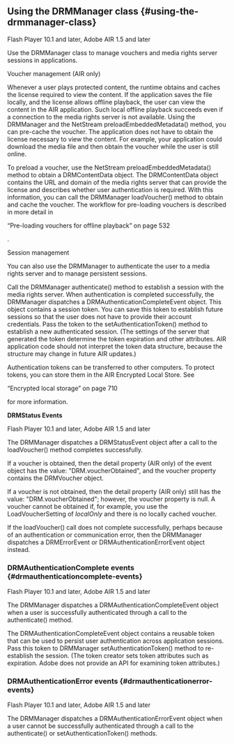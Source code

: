 ## Using the DRMManager class {#using-the-drmmanager-class}

Flash Player 10.1 and later, Adobe AIR 1.5 and later

Use the DRMManager class to manage vouchers and media rights server sessions in applications.

Voucher management (AIR only)

Whenever a user plays protected content, the runtime obtains and caches the license required to view the content. If the application saves the file locally, and the license allows offline playback, the user can view the content in the AIR application. Such local offline playback succeeds even if a connection to the media rights server is not available. Using the DRMManager and the NetStream preloadEmbeddedMetadata() method, you can pre-cache the voucher. The application does not have to obtain the license necessary to view the content. For example, your application could download the media file and then obtain the voucher while the user is still online.

To preload a voucher, use the NetStream preloadEmbeddedMetadata() method to obtain a DRMContentData object. The DRMContentData object contains the URL and domain of the media rights server that can provide the license and describes whether user authentication is required. With this information, you can call the DRMManager loadVoucher() method to obtain and cache the voucher. The workflow for pre-loading vouchers is described in more detail in

“Pre-loading vouchers for offline playback” on page 532

.

Session management

You can also use the DRMManager to authenticate the user to a media rights server and to manage persistent sessions.

Call the DRMManager authenticate() method to establish a session with the media rights server. When authentication is completed successfully, the DRMManager dispatches a DRMAuthenticationCompleteEvent object. This object contains a session token. You can save this token to establish future sessions so that the user does not have to provide their account credentials. Pass the token to the setAuthenticationToken() method to establish a new authenticated session. (The settings of the server that generated the token determine the token expiration and other attributes. AIR application code should not interpret the token data structure, because the structure may change in future AIR updates.)

Authentication tokens can be transferred to other computers. To protect tokens, you can store them in the AIR Encrypted Local Store. See

“Encrypted local storage” on page 710

for more information.

**DRMStatus Events**

Flash Player 10.1 and later, Adobe AIR 1.5 and later

The DRMManager dispatches a DRMStatusEvent object after a call to the loadVoucher() method completes successfully.

If a voucher is obtained, then the detail property (AIR only) of the event object has the value: &quot;DRM.voucherObtained&quot;, and the voucher property contains the DRMVoucher object.

If a voucher is not obtained, then the detail property (AIR only) still has the value: &quot;DRM.voucherObtained&quot;; however, the voucher property is null. A voucher cannot be obtained if, for example, you use the LoadVoucherSetting of _localOnly_ and there is no locally cached voucher.

If the loadVoucher() call does not complete successfully, perhaps because of an authentication or communication error, then the DRMManager dispatches a DRMErrorEvent or DRMAuthenticationErrorEvent object instead.

### DRMAuthenticationComplete events {#drmauthenticationcomplete-events}

Flash Player 10.1 and later, Adobe AIR 1.5 and later

The DRMManager dispatches a DRMAuthenticationCompleteEvent object when a user is successfully authenticated through a call to the authenticate() method.

The DRMAuthenticationCompleteEvent object contains a reusable token that can be used to persist user authentication across application sessions. Pass this token to DRMManager setAuthenticationToken() method to re-establish the session. (The token creator sets token attributes such as expiration. Adobe does not provide an API for examining token attributes.)

### DRMAuthenticationError events {#drmauthenticationerror-events}

Flash Player 10.1 and later, Adobe AIR 1.5 and later

The DRMManager dispatches a DRMAuthenticationErrorEvent object when a user cannot be successfully authenticated through a call to the authenticate() or setAuthenticationToken() methods.